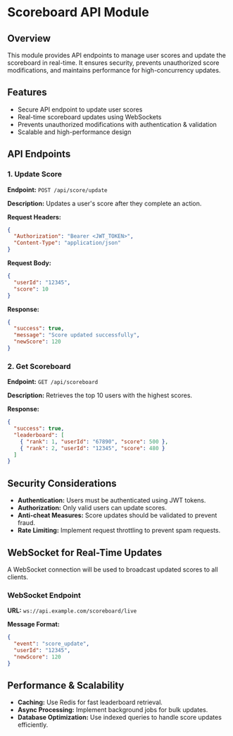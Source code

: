# Scoreboard API Module

## Overview
This module provides API endpoints to manage user scores and update the scoreboard in real-time. It ensures security, prevents unauthorized score modifications, and maintains performance for high-concurrency updates.

## Features
- Secure API endpoint to update user scores
- Real-time scoreboard updates using WebSockets
- Prevents unauthorized modifications with authentication & validation
- Scalable and high-performance design

## API Endpoints

### 1. Update Score
**Endpoint:** `POST /api/score/update`

**Description:** Updates a user's score after they complete an action.

**Request Headers:**
```json
{
  "Authorization": "Bearer <JWT_TOKEN>",
  "Content-Type": "application/json"
}
```

**Request Body:**
```json
{
  "userId": "12345",
  "score": 10
}
```

**Response:**
```json
{
  "success": true,
  "message": "Score updated successfully",
  "newScore": 120
}
```

### 2. Get Scoreboard
**Endpoint:** `GET /api/scoreboard`

**Description:** Retrieves the top 10 users with the highest scores.

**Response:**
```json
{
  "success": true,
  "leaderboard": [
    { "rank": 1, "userId": "67890", "score": 500 },
    { "rank": 2, "userId": "12345", "score": 480 }
  ]
}
```

## Security Considerations
- **Authentication:** Users must be authenticated using JWT tokens.
- **Authorization:** Only valid users can update scores.
- **Anti-cheat Measures:** Score updates should be validated to prevent fraud.
- **Rate Limiting:** Implement request throttling to prevent spam requests.

## WebSocket for Real-Time Updates
A WebSocket connection will be used to broadcast updated scores to all clients.

### WebSocket Endpoint
**URL:** `ws://api.example.com/scoreboard/live`

**Message Format:**
```json
{
  "event": "score_update",
  "userId": "12345",
  "newScore": 120
}
```

## Performance & Scalability
- **Caching:** Use Redis for fast leaderboard retrieval.
- **Async Processing:** Implement background jobs for bulk updates.
- **Database Optimization:** Use indexed queries to handle score updates efficiently.
